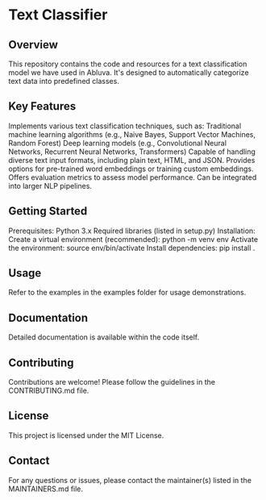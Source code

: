 # Text Classifier

 ## Overview

 This repository contains the code and resources for a text classification model we have used in Abluva. It's designed to automatically categorize text data into predefined classes.

 ## Key Features

Implements various text classification techniques, such as:
Traditional machine learning algorithms (e.g., Naive Bayes, Support Vector Machines, Random Forest)
Deep learning models (e.g., Convolutional Neural Networks, Recurrent Neural Networks, Transformers)
Capable of handling diverse text input formats, including plain text, HTML, and JSON.
Provides options for pre-trained word embeddings or training custom embeddings.
Offers evaluation metrics to assess model performance.
Can be integrated into larger NLP pipelines.
 ## Getting Started

Prerequisites:
Python 3.x
Required libraries (listed in setup.py)
Installation:
Create a virtual environment (recommended): python -m venv env
Activate the environment: source env/bin/activate
Install dependencies: pip install .

 ## Usage

Refer to the examples in the examples folder for usage demonstrations.
 ## Documentation

Detailed documentation is available within the code itself.
 ## Contributing

Contributions are welcome! Please follow the guidelines in the CONTRIBUTING.md file.
 ## License

This project is licensed under the MIT License.
 ## Contact

For any questions or issues, please contact the maintainer(s) listed in the MAINTAINERS.md file.